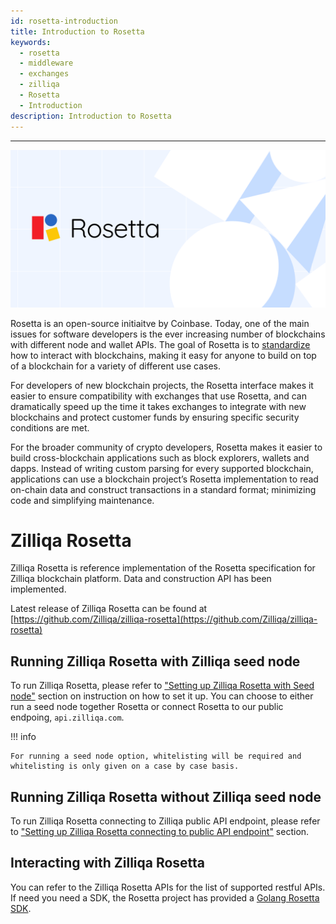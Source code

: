 ```yaml
---
id: rosetta-introduction
title: Introduction to Rosetta
keywords:
  - rosetta
  - middleware
  - exchanges
  - zilliqa
  - Rosetta
  - Introduction
description: Introduction to Rosetta
---
```


---

!["Network sharding"](../../../assets/img/exchanges/rosetta.png)

Rosetta is an open-source initiaitve by Coinbase. Today, one of the main issues
for software developers is the ever increasing number of blockchains with
different node and wallet APIs. The goal of Rosetta is to
[standardize](https://github.com/coinbase/rosetta-specifications) how to
interact with blockchains, making it easy for anyone to build on top of a
blockchain for a variety of different use cases.

For developers of new blockchain projects, the Rosetta interface makes it easier
to ensure compatibility with exchanges that use Rosetta, and can dramatically
speed up the time it takes exchanges to integrate with new blockchains and
protect customer funds by ensuring specific security conditions are met.

For the broader community of crypto developers, Rosetta makes it easier to build
cross-blockchain applications such as block explorers, wallets and dapps.
Instead of writing custom parsing for every supported blockchain, applications
can use a blockchain project’s Rosetta implementation to read on-chain data and
construct transactions in a standard format; minimizing code and simplifying
maintenance.

# Zilliqa Rosetta

Zilliqa Rosetta is reference implementation of the Rosetta specification for
Zilliqa blockchain platform. Data and construction API has been implemented.

Latest release of Zilliqa Rosetta can be found at
[https://github.com/Zilliqa/zilliqa-rosetta](https://github.com/Zilliqa/zilliqa-rosetta)

## Running Zilliqa Rosetta with Zilliqa seed node

To run Zilliqa Rosetta, please refer to
["Setting up Zilliqa Rosetta with Seed node"](rosetta-setting-up-seed-node.md)
section on instruction on how to set it up. You can choose to either run a seed
node together Rosetta or connect Rosetta to our public endpoing,
`api.zilliqa.com`.

!!! info

    For running a seed node option, whitelisting will be required and whitelisting is only given on a case by case basis.

## Running Zilliqa Rosetta without Zilliqa seed node

To run Zilliqa Rosetta connecting to Zilliqa public API endpoint, please refer
to
["Setting up Zilliqa Rosetta connecting to public API endpoint"](rosetta-setting-up-no-seed-node.md)
section.

## Interacting with Zilliqa Rosetta

You can refer to the Zilliqa Rosetta APIs for the list of supported restful
APIs. If need you need a SDK, the Rosetta project has provided a
[Golang Rosetta SDK](https://github.com/coinbase/rosetta-sdk-go).
